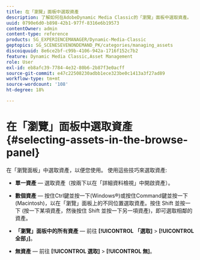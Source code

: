 ```yaml
---
title: 在「瀏覽」面板中選取資產
description: 了解如何在AdobeDynamic Media Classic的「瀏覽」面板中選取資產。
uuid: 0790e6d0-b898-42b1-977f-8316e6b19573
contentOwner: admin
content-type: reference
products: SG_EXPERIENCEMANAGER/Dynamic-Media-Classic
geptopics: SG_SCENESEVENONDEMAND_PK/categories/managing_assets
discoiquuid: 8e6ce2bf-c99b-4106-942a-1716f152c7b2
feature: Dynamic Media Classic,Asset Management
role: User
exl-id: eb8afc39-7784-4e32-80b6-2b87f3e0acff
source-git-commit: e47c22508230adbb1ece323be0c1413a3f27ad89
workflow-type: tm+mt
source-wordcount: '108'
ht-degree: 18%

---
```


# 在「瀏覽」面板中選取資產{#selecting-assets-in-the-browse-panel}

在「瀏覽面板」中選取資產，以便您使用。 使用這些技巧來選取資產:

* **單一資產**  — 選取資產（按兩下以在「詳細資料檢視」中開啟資產）。

* **數個資產**  — 按住Ctrl鍵並按一下(Windows®)或按住Command鍵並按一下(Macintosh)，以在「瀏覽」面板上的不同位置選取資產。按住 Shift 並按一下 (按一下某項資產，然後按住 Shift 並按一下另一項資產)，即可選取相鄰的資產。

* **「瀏覽」面板中的所有資產**  — 前往 **[!UICONTROL 「選取]**  >  **[!UICONTROL 全部」]**。

* **無資產**  — 前往 **[!UICONTROL 選取]**  >  **[!UICONTROL 無]**。
